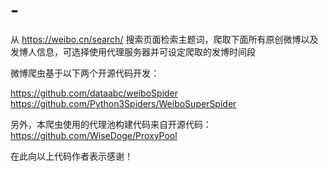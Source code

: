 # -
从 https://weibo.cn/search/ 搜索页面检索主题词，爬取下面所有原创微博以及发博人信息，可选择使用代理服务器并可设定爬取的发博时间段

微博爬虫基于以下两个开源代码开发：

https://github.com/dataabc/weiboSpider
https://github.com/Python3Spiders/WeiboSuperSpider


另外，本爬虫使用的代理池构建代码来自开源代码：
https://github.com/WiseDoge/ProxyPool


在此向以上代码作者表示感谢！
